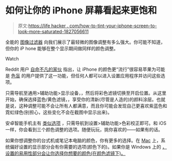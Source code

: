 # 如何让你的 iPhone 屏幕看起来更饱和

> 原文:[https://life hacker . com/how-to-tint-your-iphone-screen-to-look-more-saturated-1827056611](https://lifehacker.com/how-to-tint-your-iphone-screen-to-look-more-saturated-1827056611)

全能的 [图像过滤器](https://lifehacker.com/five-best-photo-filter-apps-5970648#_ga=2.169347561.972888801.1529329488-3846207152.1521480874) 向我们展示了最轻微的图像调整有多么强大。你可能不知道，但你的 iP hone 能够在整个显示期间做同样的颜色调整。

Watch

Reddit 用户 [自命不凡的家伙](https://www.reddit.com/r/apple/comments/8s6ldt/protip_you_can_make_the_colour_on_iphones_display/) 指出，让 iPhone 的颜色更“流行”很容易苹果为可能是 [色盲](https://support.apple.com/en-us/HT207025) 的用户提供了这一功能，但任何人都可以进入设置应用程序并访问这些选项。

只需导航至通用>辅助功能>显示设备，，然后将彩色滤镜切换至开启位置。从这里开始，确保选择蓝色/黄色滤镜，，享受你的清新(尽管是人造的)的颜料涂层。也就是说，这种调整可能不会让所有人都满意，而且你可能会发现自己更喜欢紫蓝色和霓虹绿色(别担心，这些变化不会在截图中显示出来)。

安卓智能手机主有 [类似选项](https://support.google.com/accessibility/android/answer/6151850?hl=en) ，只需导航到设置>辅助功能>色彩校正即可。和 iOS 一样，你会看到三个颜色调整的选项。随便玩玩，挑你喜欢的——如果有的话。

如果你想调整你的台式机或笔记本电脑的颜色，你有更多的选择。在 [Mac](https://support.apple.com/kb/ph25259?locale=en_US) 上，系统偏好设置的显示部分会有你需要的选项(颜色下的)。如果你是 Windows 上的 [，设置的易用性部分会让你选择你想要的颜色(在颜色滤镜下)。](https://support.microsoft.com/en-us/help/4041722/windows-10-use-color-filters)